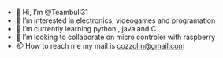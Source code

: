 - 👋 Hi, I’m @Teambull31
- 👀 I’m interested in electronics, videogames and programation 
- 🌱 I’m currently learning python , java and C
- 💞️ I’m looking to collaborate on micro controler with raspberry
- 📫 How to reach me my mail is cozzolm@gmail.com

<!---
Teambull31/Teambull31 is a ✨ special ✨ repository because its `README.md` (this file) appears on your GitHub profile.
You can click the Preview link to take a look at your changes.
--->
